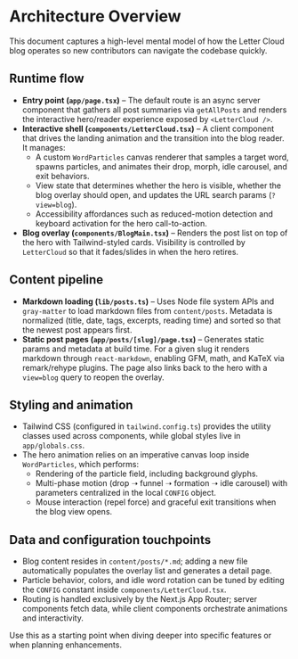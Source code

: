 # Architecture Overview

This document captures a high-level mental model of how the Letter Cloud blog operates so new contributors can navigate the codebase quickly.

## Runtime flow

- **Entry point (`app/page.tsx`)** – The default route is an async server component that gathers all post summaries via `getAllPosts` and renders the interactive hero/reader experience exposed by `<LetterCloud />`.
- **Interactive shell (`components/LetterCloud.tsx`)** – A client component that drives the landing animation and the transition into the blog reader. It manages:
  - A custom `WordParticles` canvas renderer that samples a target word, spawns particles, and animates their drop, morph, idle carousel, and exit behaviors.
  - View state that determines whether the hero is visible, whether the blog overlay should open, and updates the URL search params (`?view=blog`).
  - Accessibility affordances such as reduced-motion detection and keyboard activation for the hero call-to-action.
- **Blog overlay (`components/BlogMain.tsx`)** – Renders the post list on top of the hero with Tailwind-styled cards. Visibility is controlled by `LetterCloud` so that it fades/slides in when the hero retires.

## Content pipeline

- **Markdown loading (`lib/posts.ts`)** – Uses Node file system APIs and `gray-matter` to load markdown files from `content/posts`. Metadata is normalized (title, date, tags, excerpts, reading time) and sorted so that the newest post appears first.
- **Static post pages (`app/posts/[slug]/page.tsx`)** – Generates static params and metadata at build time. For a given slug it renders markdown through `react-markdown`, enabling GFM, math, and KaTeX via remark/rehype plugins. The page also links back to the hero with a `view=blog` query to reopen the overlay.

## Styling and animation

- Tailwind CSS (configured in `tailwind.config.ts`) provides the utility classes used across components, while global styles live in `app/globals.css`.
- The hero animation relies on an imperative canvas loop inside `WordParticles`, which performs:
  - Rendering of the particle field, including background glyphs.
  - Multi-phase motion (drop ➝ funnel ➝ formation ➝ idle carousel) with parameters centralized in the local `CONFIG` object.
  - Mouse interaction (repel force) and graceful exit transitions when the blog view opens.

## Data and configuration touchpoints

- Blog content resides in `content/posts/*.md`; adding a new file automatically populates the overlay list and generates a detail page.
- Particle behavior, colors, and idle word rotation can be tuned by editing the `CONFIG` constant inside `components/LetterCloud.tsx`.
- Routing is handled exclusively by the Next.js App Router; server components fetch data, while client components orchestrate animations and interactivity.

Use this as a starting point when diving deeper into specific features or when planning enhancements.
